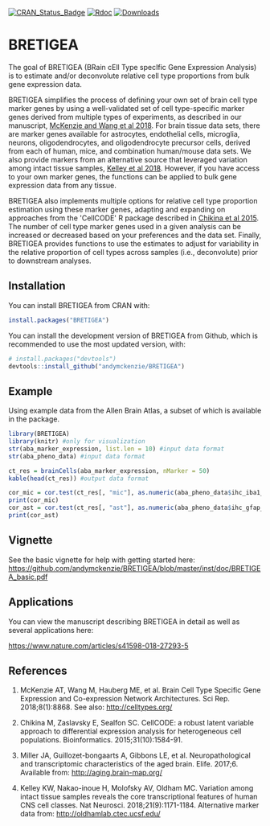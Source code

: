 [![CRAN\_Status\_Badge](http://www.r-pkg.org/badges/version/BRETIGEA)](https://cran.r-project.org/package=BRETIGEA)
[![Rdoc](http://www.rdocumentation.org/badges/version/BRETIGEA)](http://www.rdocumentation.org/packages/BRETIGEA)
[![Downloads](https://cranlogs.r-pkg.org:443/badges/grand-total/BRETIGEA)](https://cranlogs.r-pkg.org:443/badges/grand-total/BRETIGEA)

# BRETIGEA

The goal of BRETIGEA (BRain cEll Type specIfic Gene Expression Analysis) is to estimate and/or deconvolute relative cell type proportions from bulk gene expression data.

BRETIGEA simplifies the process of defining your own set of brain cell type marker genes by using a well-validated set of cell type-specific marker genes derived from multiple types of experiments, as described in our manuscript, [McKenzie and Wang et al 2018](https://www.ncbi.nlm.nih.gov/pubmed/29892006). For brain tissue data sets, there are marker genes available for astrocytes, endothelial cells, microglia, neurons, oligodendrocytes, and oligodendrocyte precursor cells, derived from each of human, mice, and combination human/mouse data sets. We also provide markers from an alternative source that leveraged variation among intact tissue samples, [Kelley et al 2018](https://www.ncbi.nlm.nih.gov/pubmed/30154505). However, if you have access to your own marker genes, the functions can be applied to bulk gene expression data from any tissue.

BRETIGEA also implements multiple options for relative cell type proportion estimation using these marker genes, adapting and expanding on approaches from the 'CellCODE' R package described in [Chikina et al 2015](https://www.ncbi.nlm.nih.gov/pubmed/25583121). The number of cell type marker genes used in a given analysis can be increased or decreased based on your preferences and the data set. Finally, BRETIGEA provides functions to use the estimates to adjust for variability in the relative proportion of cell types across samples (i.e., deconvolute) prior to downstream analyses.

## Installation

You can install BRETIGEA from CRAN with:

```R
install.packages("BRETIGEA")
```

You can install the development version of BRETIGEA from Github, which is recommended to use the most updated version, with:

```R
# install.packages("devtools")
devtools::install_github("andymckenzie/BRETIGEA")
```

## Example

Using example data from the Allen Brain Atlas, a subset of which is available in the package.

```R
library(BRETIGEA)
library(knitr) #only for visualization
str(aba_marker_expression, list.len = 10) #input data format
str(aba_pheno_data) #input data format

ct_res = brainCells(aba_marker_expression, nMarker = 50)
kable(head(ct_res)) #output data format

cor_mic = cor.test(ct_res[, "mic"], as.numeric(aba_pheno_data$ihc_iba1_ffpe), method = "spearman")
print(cor_mic)
cor_ast = cor.test(ct_res[, "ast"], as.numeric(aba_pheno_data$ihc_gfap_ffpe), method = "spearman")
print(cor_ast)
```

## Vignette

See the basic vignette for help with getting started here: https://github.com/andymckenzie/BRETIGEA/blob/master/inst/doc/BRETIGEA_basic.pdf

## Applications

You can view the manuscript describing BRETIGEA in detail as well as several applications here:

https://www.nature.com/articles/s41598-018-27293-5

## References

1. McKenzie AT, Wang M, Hauberg ME, et al. Brain Cell Type Specific Gene Expression and Co-expression Network Architectures. Sci Rep. 2018;8(1):8868. See also: http://celltypes.org/

2. Chikina M, Zaslavsky E, Sealfon SC. CellCODE: a robust latent variable approach to differential expression analysis for heterogeneous cell populations. Bioinformatics. 2015;31(10):1584-91.

3. Miller JA, Guillozet-bongaarts A, Gibbons LE, et al. Neuropathological and transcriptomic characteristics of the aged brain. Elife. 2017;6. Available from: http://aging.brain-map.org/

4. Kelley KW, Nakao-inoue H, Molofsky AV, Oldham MC. Variation among intact tissue samples reveals the core transcriptional features of human CNS cell classes. Nat Neurosci. 2018;21(9):1171-1184. Alternative marker data from: http://oldhamlab.ctec.ucsf.edu/
